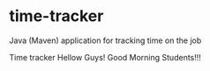 # time-tracker
Java (Maven) application for tracking time on the job

Time tracker
Hellow Guys!
Good Morning Students!!!
